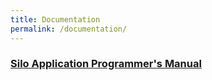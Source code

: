 ```yaml
---
title: Documentation
permalink: /documentation/
---
```

### [Silo Application Programmer's Manual](https://silo.readthedocs.io/en/latest/)

